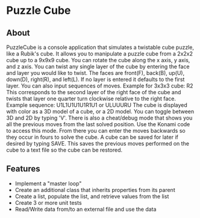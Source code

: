 # Puzzle Cube

## About
PuzzleCube is a console application that simulates a twistable cube puzzle, like a Rubik's cube. It allows you to manipulate a puzzle cube from a 2x2x2 cube up to a 9x9x9 cube. You can rotate the cube along the x axis, y axis, and z axis. You can twist any single layer of the cube by entering the face and layer you would like to twist. The faces are front(F), back(B), up(U), down(D), right(R), and left(L). If no layer is entered it defaults to the first layer. You can also input sequences of moves.
Example for 3x3x3 cube: R2
This corresponds to the second layer of the right face of the cube and twists that layer one quarter turn clockwise relative to the right face.
Example sequence: U1L1U1U1U1R1U1 or ULUUURU
The cube is displayed with color as a 3D model of a cube, or a 2D model. You can toggle between 3D and 2D by typing 'V'.
There is also a cheat/debug mode that shows you all the previous moves from the last solved position. Use the Konami code to access this mode. From there you can enter the moves backwards so they occur in fours to solve the cube.
A cube can be saved for later if desired by typing SAVE. This saves the previous moves performed on the cube to a text file so the cube can be restored.

## Features
- Implement a "master loop"
- Create an additional class that inherits properties from its parent
- Create a list, populate the list, and retrieve values from the list
- Create 3 or more unit tests
- Read/Write data from/to an external file and use the data